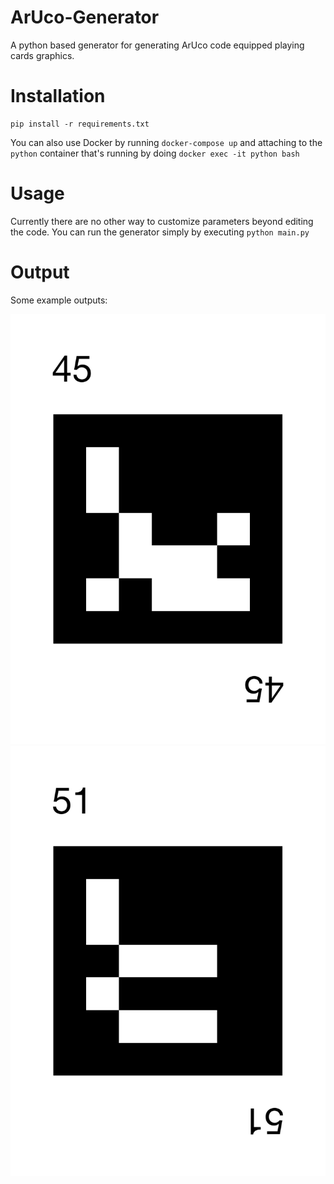 # ArUco-Generator
A python based generator for generating ArUco code equipped playing cards
graphics.

# Installation
```
pip install -r requirements.txt
```
You can also use Docker by running `docker-compose up` and attaching to the
`python` container that's running by doing `docker exec -it python bash`

# Usage

Currently there are no other way to customize parameters beyond editing the
code. You can run the generator simply by executing `python main.py`

# Output

Some example outputs:

![Example 1](docs/card_45.png)
![Example2](docs/card_51.png)
